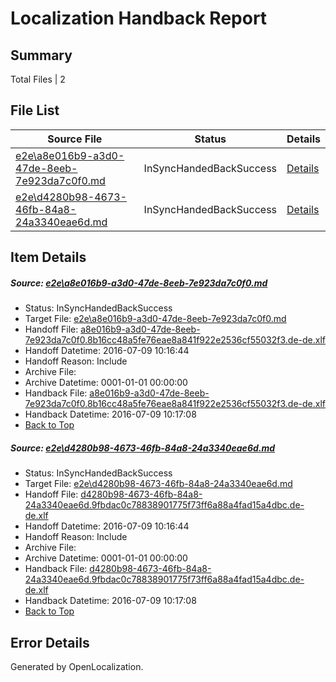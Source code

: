 # <a name='report-top'></a> Localization Handback Report

## Summary
 Total Files | 2

## File List
 Source File | Status | Details 
 ----------- | ------ | ------- 
 [e2e\a8e016b9-a3d0-47de-8eeb-7e923da7c0f0.md](https://github.com/OpenLocalizationTestOrg/oltest/blob/96b3a5f8c93a03353b13d43d18c54605f20a7d87/e2e/a8e016b9-a3d0-47de-8eeb-7e923da7c0f0.md) | InSyncHandedBackSuccess | [Details](#991b6de90e40bd9443608c51e38114f66b9252652)
 [e2e\d4280b98-4673-46fb-84a8-24a3340eae6d.md](https://github.com/OpenLocalizationTestOrg/oltest/blob/96b3a5f8c93a03353b13d43d18c54605f20a7d87/e2e/d4280b98-4673-46fb-84a8-24a3340eae6d.md) | InSyncHandedBackSuccess | [Details](#5b543110ce191e44604a39ae3c40587655ea92c24)

## Item Details
##### <a name='991b6de90e40bd9443608c51e38114f66b9252652'></a> Source: [e2e\a8e016b9-a3d0-47de-8eeb-7e923da7c0f0.md](https://github.com/OpenLocalizationTestOrg/oltest/blob/96b3a5f8c93a03353b13d43d18c54605f20a7d87/e2e/a8e016b9-a3d0-47de-8eeb-7e923da7c0f0.md)
* Status: InSyncHandedBackSuccess
* Target File: [e2e\a8e016b9-a3d0-47de-8eeb-7e923da7c0f0.md](https://github.com/OpenLocalizationTestOrg/oltest-dede-fly/blob/0211a4e62746759eb2996e630b7ec7e88bd66f3a/e2e/a8e016b9-a3d0-47de-8eeb-7e923da7c0f0.md)
* Handoff File: [a8e016b9-a3d0-47de-8eeb-7e923da7c0f0.8b16cc48a5fe76eae8a841f922e2536cf55032f3.de-de.xlf](https://github.com/OpenLocalizationTestOrg/olhandoff-e2e/blob/a8baa793b72369e96fb9f33a3d044e36bb1d5826/ol-handoff/OpenLocalizationTestOrg/oltest-dede-fly/ci/ht/a8e016b9-a3d0-47de-8eeb-7e923da7c0f0.8b16cc48a5fe76eae8a841f922e2536cf55032f3.de-de.xlf)
* Handoff Datetime: 2016-07-09 10:16:44
* Handoff Reason: Include
* Archive File: 
* Archive Datetime: 0001-01-01 00:00:00
* Handback File: [a8e016b9-a3d0-47de-8eeb-7e923da7c0f0.8b16cc48a5fe76eae8a841f922e2536cf55032f3.de-de.xlf](https://github.com/OpenLocalizationTestOrg/olhandback-e2e/blob/570a98b5d255e1947c0649cd125999d8d17d3ea1/ol-handback/OpenLocalizationTestOrg/oltest-dede-fly/ci/ht/a8e016b9-a3d0-47de-8eeb-7e923da7c0f0.8b16cc48a5fe76eae8a841f922e2536cf55032f3.de-de.xlf)
* Handback Datetime: 2016-07-09 10:17:08
* [Back to Top](#report-top)

##### <a name='5b543110ce191e44604a39ae3c40587655ea92c24'></a> Source: [e2e\d4280b98-4673-46fb-84a8-24a3340eae6d.md](https://github.com/OpenLocalizationTestOrg/oltest/blob/96b3a5f8c93a03353b13d43d18c54605f20a7d87/e2e/d4280b98-4673-46fb-84a8-24a3340eae6d.md)
* Status: InSyncHandedBackSuccess
* Target File: [e2e\d4280b98-4673-46fb-84a8-24a3340eae6d.md](https://github.com/OpenLocalizationTestOrg/oltest-dede-fly/blob/0211a4e62746759eb2996e630b7ec7e88bd66f3a/e2e/d4280b98-4673-46fb-84a8-24a3340eae6d.md)
* Handoff File: [d4280b98-4673-46fb-84a8-24a3340eae6d.9fbdac0c78838901775f73ff6a88a4fad15a4dbc.de-de.xlf](https://github.com/OpenLocalizationTestOrg/olhandoff-e2e/blob/a8baa793b72369e96fb9f33a3d044e36bb1d5826/ol-handoff/OpenLocalizationTestOrg/oltest-dede-fly/ci/ht/d4280b98-4673-46fb-84a8-24a3340eae6d.9fbdac0c78838901775f73ff6a88a4fad15a4dbc.de-de.xlf)
* Handoff Datetime: 2016-07-09 10:16:44
* Handoff Reason: Include
* Archive File: 
* Archive Datetime: 0001-01-01 00:00:00
* Handback File: [d4280b98-4673-46fb-84a8-24a3340eae6d.9fbdac0c78838901775f73ff6a88a4fad15a4dbc.de-de.xlf](https://github.com/OpenLocalizationTestOrg/olhandback-e2e/blob/570a98b5d255e1947c0649cd125999d8d17d3ea1/ol-handback/OpenLocalizationTestOrg/oltest-dede-fly/ci/ht/d4280b98-4673-46fb-84a8-24a3340eae6d.9fbdac0c78838901775f73ff6a88a4fad15a4dbc.de-de.xlf)
* Handback Datetime: 2016-07-09 10:17:08
* [Back to Top](#report-top)


## Error Details

Generated by OpenLocalization.

